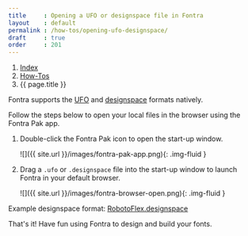 ```yaml
---
title     : Opening a UFO or designspace file in Fontra
layout    : default
permalink : /how-tos/opening-ufo-designspace/
draft     : true
order     : 201
---
```


<nav aria-label="breadcrumb">
  <ol class="breadcrumb small">
    <li class="breadcrumb-item"><a href="{{ site.url }}">Index</a></li>
    <li class="breadcrumb-item"><a href="{{ site.url }}/how-tos">How-Tos</a></li>
    <li class="breadcrumb-item active" aria-current="page">{{ page.title }}</li>
  </ol>
</nav>

Fontra supports the [UFO](https://unifiedfontobject.org/) and [designspace](https://fonttools.readthedocs.io/en/latest/designspaceLib/index.html) formats natively. 

Follow the steps below to open your local files in the browser using the Fontra Pak app.

1. Double-click the Fontra Pak icon to open the start-up window.

    ![]({{ site.url }}/images/fontra-pak-app.png){: .img-fluid }

2. Drag a `.ufo` or `.designspace` file into the start-up window to launch Fontra in your default browser.

    ![]({{ site.url }}/images/fontra-browser-open.png){: .img-fluid }

Example designspace format: [RobotoFlex.designspace](https://github.com/googlefonts/roboto-flex/blob/739e06dc46ebb14cddd88b9768a6c1504d4677f6/sources/RobotoFlex.designspace)

That's it! Have fun using Fontra to design and build your fonts.

[UFO]: #
[designspace]: #
